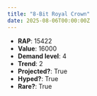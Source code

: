 ```yaml
---
title: "8-Bit Royal Crown"
date: 2025-08-06T00:00:00Z
---
```

- **RAP**: 15422
- **Value**: 16000
- **Demand level**: 4
- **Trend**: 2
- **Projected?**: True
- **Hyped?**: True
- **Rare?**: True
